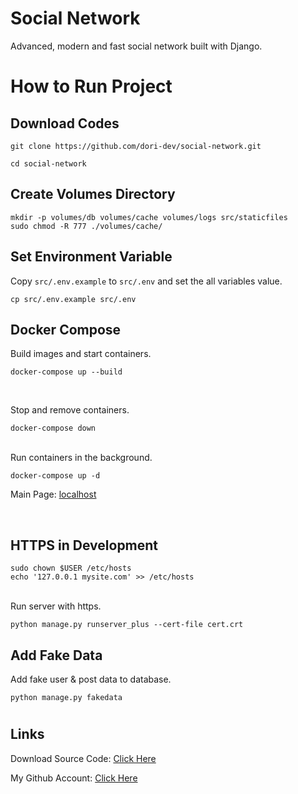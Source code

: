 # Social Network

Advanced, modern and fast social network built with Django.

#

# How to Run Project

## Download Codes

```
git clone https://github.com/dori-dev/social-network.git
```

```
cd social-network
```

## Create Volumes Directory

```
mkdir -p volumes/db volumes/cache volumes/logs src/staticfiles
sudo chmod -R 777 ./volumes/cache/
```

## Set Environment Variable

Copy `src/.env.example` to `src/.env` and set the all variables value.

```
cp src/.env.example src/.env
```

## Docker Compose

Build images and start containers.

```
docker-compose up --build
```

<br>

Stop and remove containers.

```
docker-compose down
```

<br>
Run containers in the background.

```
docker-compose up -d
```

Main Page: [localhost](http://localhost:80/)<br>

<br>

## HTTPS in Development

```
sudo chown $USER /etc/hosts
echo '127.0.0.1 mysite.com' >> /etc/hosts
```

<br>
Run server with https.

```
python manage.py runserver_plus --cert-file cert.crt
```

## Add Fake Data

Add fake user & post data to database.

```
python manage.py fakedata
```

#

## Links

Download Source Code: [Click Here](https://github.com/dori-dev/social-network/archive/refs/heads/master.zip)

My Github Account: [Click Here](https://github.com/dori-dev/)
